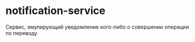 # notification-service

Сервис, эмулирующий уведомление кого-либо о совершении операции по переводу
